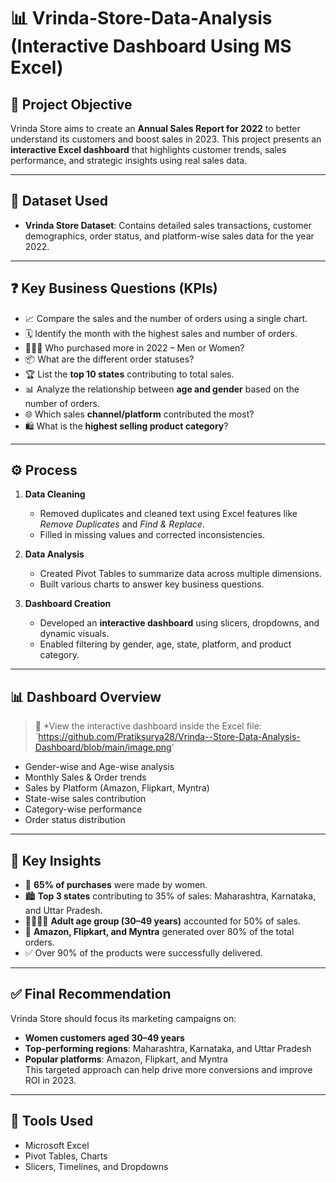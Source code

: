 
# 📊 Vrinda-Store-Data-Analysis (Interactive Dashboard Using MS Excel)

## 🎯 Project Objective

Vrinda Store aims to create an **Annual Sales Report for 2022** to better understand its customers and boost sales in 2023. This project presents an **interactive Excel dashboard** that highlights customer trends, sales performance, and strategic insights using real sales data.

---

## 📁 Dataset Used

- **Vrinda Store Dataset**: Contains detailed sales transactions, customer demographics, order status, and platform-wise sales data for the year 2022.

---

## ❓ Key Business Questions (KPIs)

- 📈 Compare the sales and the number of orders using a single chart.
- 🗓️ Identify the month with the highest sales and number of orders.
- 👨‍🦰👩 Who purchased more in 2022 – Men or Women?
- 📦 What are the different order statuses?
- 🏆 List the **top 10 states** contributing to total sales.
- 📊 Analyze the relationship between **age and gender** based on the number of orders.
- 🌐 Which sales **channel/platform** contributed the most?
- 🛍️ What is the **highest selling product category**?

---

## ⚙️ Process

1. **Data Cleaning**  
   - Removed duplicates and cleaned text using Excel features like *Remove Duplicates* and *Find & Replace*.
   - Filled in missing values and corrected inconsistencies.

2. **Data Analysis**  
   - Created Pivot Tables to summarize data across multiple dimensions.
   - Built various charts to answer key business questions.

3. **Dashboard Creation**  
   - Developed an **interactive dashboard** using slicers, dropdowns, and dynamic visuals.
   - Enabled filtering by gender, age, state, platform, and product category.

---

## 📊 Dashboard Overview

> 🔗 *View the interactive dashboard inside the Excel file: `https://github.com/Pratiksurya28/Vrinda--Store-Data-Analysis-Dashboard/blob/main/image.png'
- Gender-wise and Age-wise analysis
- Monthly Sales & Order trends
- Sales by Platform (Amazon, Flipkart, Myntra)
- State-wise sales contribution
- Category-wise performance
- Order status distribution

---

## 📌 Key Insights

- 👩 **65% of purchases** were made by women.
- 🏙️ **Top 3 states** contributing to 35% of sales: Maharashtra, Karnataka, and Uttar Pradesh.
- 👨‍👩‍👧‍👦 **Adult age group (30–49 years)** accounted for 50% of sales.
- 🛒 **Amazon, Flipkart, and Myntra** generated over 80% of the total orders.
- ✅ Over 90% of the products were successfully delivered.

---

## ✅ Final Recommendation

Vrinda Store should focus its marketing campaigns on:
- **Women customers aged 30–49 years**
- **Top-performing regions**: Maharashtra, Karnataka, and Uttar Pradesh
- **Popular platforms**: Amazon, Flipkart, and Myntra  
This targeted approach can help drive more conversions and improve ROI in 2023.

---

## 🧠 Tools Used

- Microsoft Excel
- Pivot Tables, Charts
- Slicers, Timelines, and Dropdowns



